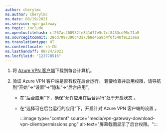 ```yaml
---
author: cherylmc
ms.author: cherylmc
ms.date: 08/19/2021
ms.service: vpn-gateway
ms.topic: include
ms.openlocfilehash: cf267ac400932fe841d77e5c7cf8433cd95c71a9
ms.sourcegitcommit: 28cd7097390c43a73b8e45a8b4f0f540f9123a6a
ms.translationtype: HT
ms.contentlocale: zh-CN
ms.lasthandoff: 08/24/2021
ms.locfileid: "122778516"
---
```

1. 将 [Azure VPN 客户端](https://go.microsoft.com/fwlink/?linkid=2117554)下载到每台计算机。

1. 验证 Azure VPN 客户端是否有权在后台运行。 若要检查并启用权限，请导航到“开始”->“设置”->“隐私”->“后台应用”。

   * 在“后台应用”下，确保“允许应用在后台运行”处于开启状态  。
   * 在“选择可在后台运行的应用”下，开启针对 Azure VPN 客户端的设置  。

      :::image type="content" source="media/vpn-gateway-download-vpn-client/permissions.png" alt-text="屏幕截图显示了后台权限。":::
